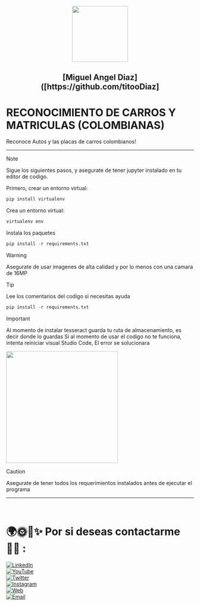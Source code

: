 <p align="center">
  <img width="150px" src="https://i.ibb.co/bXvzjXm/LOGO-h1.png" />
  <h2 align="center">[Miguel Angel Diaz]([https://github.com/titooDiaz]</h2>
</p>

# RECONOCIMIENTO DE CARROS Y MATRICULAS (COLOMBIANAS)
Reconoce Autos y las placas de carros colombianos!

<hr/>

> [!NOTE]
> Sigue los siguientes pasos, y asegurate de tener jupyter instalado en tu editor de codigo.


Primero, crear un entorno virtual:
```python
pip install virtualenv
```

Crea un entorno virtual:
```python
virtualenv env
```

Instala los paquetes
```python
pip install -r requirements.txt
```

> [!WARNING]
> Asegurate de usar imagenes de alta calidad y por lo menos con una camara de 16MP 

> [!TIP]
> Lee los comentarios del codigo si necesitas ayuda

```python
pip install -r requirements.txt
```


> [!IMPORTANT]
> Al momento de instalar tesseract guarda tu ruta de almacenamiento, es decir donde lo guardas
> Si al momento de usar el codigo no te funciona, intenta reiniciar visual Studio Code, El error se solucionara




<img src="https://i.imgur.com/EnT7oVB.png"  width="300"/>

> [!CAUTION]
> Asegurate de tener todos los requerimientos instalados antes de ejecutar el programa

<hr/>

<br/>

# 🌍🌞🌃✨ Por si deseas contactarme 👨‍💻 :

[![LinkedIn](https://img.shields.io/badge/LinkedIn-Miguel_Angel_Diaz-0077B5?style=for-the-badge&logo=linkedin&logoColor=white&labelColor=101010)](https://www.linkedin.com/in/miguel-angel-diaz-858379297/)
<br/>
[![YouTube](https://img.shields.io/badge/YouTube-titooo-FF0000?style=for-the-badge&logo=youtube&logoColor=white&labelColor=101010)](https://www.youtube.com/channel/UC7TggInDtfL8HXmFeVtvSIg)
<br/>
[![Twitter](https://img.shields.io/badge/Twitter-@titooo159-1DA1F2?style=for-the-badge&logo=twitter&logoColor=white&labelColor=101010)](https://twitter.com/titooo159)
<br/>
[![Instagram](https://img.shields.io/badge/Instagram-@titoo.uvu-E4405F?style=for-the-badge&logo=instagram&logoColor=white&labelColor=101010)](https://www.instagram.com/titoo.uvu/)
<br/>
[![Web](https://img.shields.io/badge/Mi_Web!-Aun_no_disponible-14a1f0?style=for-the-badge&logo=dev.to&logoColor=white&labelColor=101010)](#)
<br/>
[![Email](https://img.shields.io/badge/miguelitodiaz169@gmail.com-MI_CORREO_PERSONAL-D14836?style=for-the-badge&logo=gmail&logoColor=white&labelColor=101010)](mailto:miguelitodiaz169@gmail.com)

